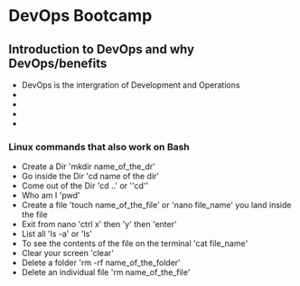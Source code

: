 # DevOps Bootcamp

## Introduction to DevOps and why DevOps/benefits

- DevOps is the intergration of Development and Operations
-
-
-
-

### Linux commands that also work on Bash
- Create a Dir 'mkdir name_of_the_dr'
- Go inside the Dir 'cd name of the dir'
- Come out of the Dir 'cd ..' or ''cd''
- Who am I 'pwd'
- Create a file 'touch name_of_the_file' or 'nano file_name' you land inside the file
- Exit from nano 'ctrl x' then 'y' then 'enter'
- List all 'ls -a' or 'ls'
- To see the contents of the file on the terminal 'cat file_name'
- Clear your screen 'clear'
- Delete a folder 'rm -rf name_of_the_folder'
- Delete an individual file 'rm name_of_the_file'
